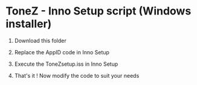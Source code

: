 # ToneZ - Inno Setup script (Windows installer)

1) Download this folder

2) Replace the AppID code in Inno Setup

3) Execute the ToneZsetup.iss in Inno Setup

4) That's it ! Now modify the code to suit your needs
